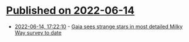 # [Published on 2022-06-14](index.md)

* [2022-06-14, 17:22:10](https://news.ycombinator.com/item?id=31742773) - [Gaia sees strange stars in most detailed Milky Way survey to date](https://www.esa.int/Science_Exploration/Space_Science/Gaia/Gaia_sees_strange_stars_in_most_detailed_Milky_Way_survey_to_date)
